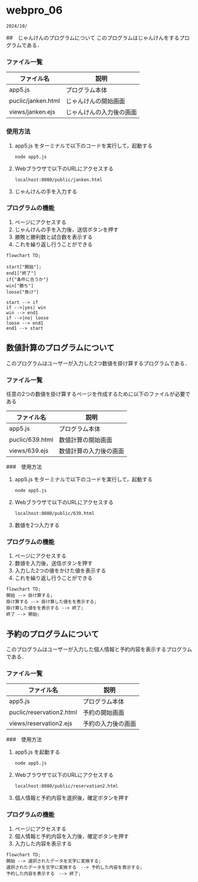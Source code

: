 # webpro_06
    2024/10/

##　じゃんけんのプログラムについて
このプログラムはじゃんけんをするプログラムである．
### ファイル一覧
ファイル名|説明
-|-
app5.js|プログラム本体
puclic/janken.html|じゃんけんの開始画面
views/janken.ejs|じゃんけんの入力後の画面

### 使用方法
1. app5.js をターミナルで以下のコードを実行して，起動する
    ```
    node app5.js
    ```
1. Webブラウザで以下のURLにアクセスする
    ```
    localhost:8080/public/janken.html
    ```
1. じゃんけんの手を入力する

### プログラムの機能
1. ページにアクセスする
1. じゃんけんの手を入力後，送信ボタンを押す
1. 勝敗と勝利数と試合数を表示する
1. これを繰り返し行うことができる
```mermaid
flowchart TD;

start["開始"];
end1["終了"]
if{"条件に合うか"}
win["勝ち"]
loose["負け"]

start --> if
if -->|yes| win
win --> end1
if -->|no| loose
loose --> end1
end1 --> start
```

## 数値計算のプログラムについて
このプログラムはユーザーが入力した2つ数値を掛け算するプログラムである．
### ファイル一覧
任意の2つの数値を掛け算するページを作成するために以下のファイルが必要である

ファイル名|説明
-|-
app5.js|プログラム本体
puclic/639.html|数値計算の開始画面
views/639.ejs|数値計算の入力後の画面

###　使用方法
1. app5.js をターミナルで以下のコードを実行して，起動する
    ```
    node app5.js
    ```
1. Webブラウザで以下のURLにアクセスする
    ```
    localhost:8080/public/639.html
    ```
1. 数値を2つ入力する

### プログラムの機能
1. ページにアクセスする
1. 数値を入力後，送信ボタンを押す
1. 入力した2つの値をかけた値を表示する
1. これを繰り返し行うことができる
```mermaid
flowchart TD;
開始 --> 掛け算する;
掛け算する --> 掛け算した値をを表示する;
掛け算した値をを表示する --> 終了;
終了 --> 開始;
```

## 予約のプログラムについて
このプログラムはユーザーが入力した個人情報と予約内容を表示するプログラムである．
### ファイル一覧

ファイル名|説明
-|-
app5.js|プログラム本体
puclic/reservation2.html|予約の開始画面
views/reservation2.ejs|予約の入力後の画面

###　使用方法

1. app5.js を起動する
    ```
    node app5.js
    ```
1. Webブラウザで以下のURLにアクセスする
    ```
    localhost:8080/public/reservation2.html
    ```
1. 個人情報と予約内容を選択後，確定ボタンを押す

### プログラムの機能
1. ページにアクセスする
1. 個人情報と予約内容を入力後，確定ボタンを押す
1. 入力した内容を表示する

```mermaid
flowchart TD;
開始 --> 選択されたデータを文字に変換する;
選択されたデータを文字に変換する　--> 予約した内容を表示する;
予約した内容を表示する　--> 終了;
```